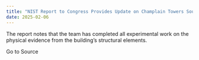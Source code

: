 ```yaml
---
title: "NIST Report to Congress Provides Update on Champlain Towers South Investigation"
date: 2025-02-06
---
```


The report notes that the team has completed all experimental work on the physical evidence from the building’s structural elements.

Go to Source

